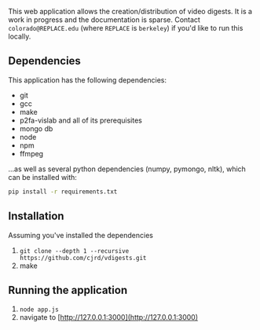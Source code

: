 This web application allows the creation/distribution of video digests. It is a work in progress and the documentation is sparse. Contact `colorado@REPLACE.edu` (where `REPLACE` is `berkeley`) if you'd like to run this locally.

## Dependencies
This application has the following dependencies:
- git
- gcc
- make
- p2fa-vislab and all of its prerequisites
- mongo db
- node
- npm
- ffmpeg

...as well as several python dependencies (numpy, pymongo, nltk),
which can be installed with:

```sh
pip install -r requirements.txt
```

## Installation
Assuming you've installed the dependencies

1. `git clone --depth 1 --recursive https://github.com/cjrd/vdigests.git`
2. make

## Running the application
1. `node app.js`
2. navigate to [http://127.0.0.1:3000](http://127.0.0.1:3000)
